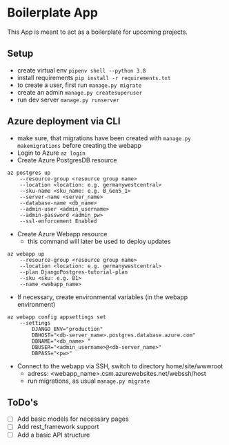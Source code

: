 # Boilerplate App
This App is meant to act as a boilerplate for upcoming projects.

## Setup
- create virtual env `pipenv shell --python 3.8`
- install requirements `pip install -r requirements.txt`
- to create a user, first run `manage.py migrate`
- create an admin `manage.py createsuperuser`
- run dev server `manage.py runserver`

## Azure deployment via CLI
- make sure, that migrations have been created with `manage.py makemigrations` before creating the webapp
- Login to Azure `az login`
- Create Azure PostgresDB resource
```
az postgres up 
    --resource-group <resource group name> 
    --location <location: e.g. germanywestcentral> 
    --sku-name <sku_name: e.g. B_Gen5_1> 
    --server-name <server_name> 
    --database-name <db_name> 
    --admin-user <admin_username> 
    --admin-password <admin_pw> 
    --ssl-enforcement Enabled
```
- Create Azure Webapp resource
  - this command will later be used to deploy updates
```
az webapp up 
    --resource-group <resource group name> 
    --location <location: e.g. germanywestcentral> 
    --plan DjangoPostgres-tutorial-plan 
    --sku <sku: e.g. B1> 
    --name <webapp_name>
```
- If necessary, create environmental variables (in the webapp environment)
```
az webapp config appsettings set 
    --settings 
        DJANGO_ENV="production" 
        DBHOST="<db-server_name>.postgres.database.azure.com" 
        DBNAME="<db_name> " 
        DBUSER="<admin_username>@<db-server_name>" 
        DBPASS="<pw>"
```
- Connect to the webapp via SSH, switch to directory home/site/wwwroot
   - adress: <webapp_name>.csm.azurewebsites.net/webssh/host
   - run migrations, as usual `manage.py migrate`

## ToDo's
- [ ] Add basic models for necessary pages
- [ ] Add rest_framework support
- [ ] Add a basic API structure